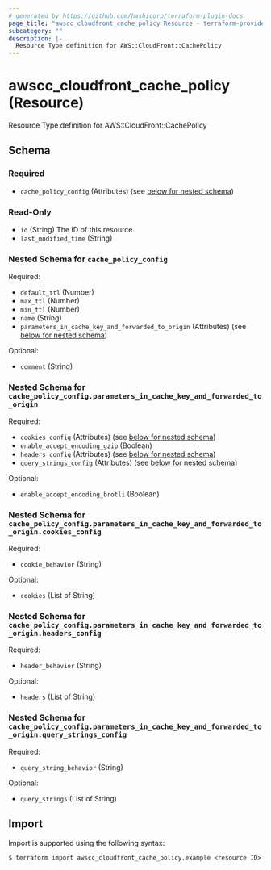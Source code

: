```yaml
---
# generated by https://github.com/hashicorp/terraform-plugin-docs
page_title: "awscc_cloudfront_cache_policy Resource - terraform-provider-awscc"
subcategory: ""
description: |-
  Resource Type definition for AWS::CloudFront::CachePolicy
---
```


# awscc_cloudfront_cache_policy (Resource)

Resource Type definition for AWS::CloudFront::CachePolicy



<!-- schema generated by tfplugindocs -->
## Schema

### Required

- `cache_policy_config` (Attributes) (see [below for nested schema](#nestedatt--cache_policy_config))

### Read-Only

- `id` (String) The ID of this resource.
- `last_modified_time` (String)

<a id="nestedatt--cache_policy_config"></a>
### Nested Schema for `cache_policy_config`

Required:

- `default_ttl` (Number)
- `max_ttl` (Number)
- `min_ttl` (Number)
- `name` (String)
- `parameters_in_cache_key_and_forwarded_to_origin` (Attributes) (see [below for nested schema](#nestedatt--cache_policy_config--parameters_in_cache_key_and_forwarded_to_origin))

Optional:

- `comment` (String)

<a id="nestedatt--cache_policy_config--parameters_in_cache_key_and_forwarded_to_origin"></a>
### Nested Schema for `cache_policy_config.parameters_in_cache_key_and_forwarded_to_origin`

Required:

- `cookies_config` (Attributes) (see [below for nested schema](#nestedatt--cache_policy_config--parameters_in_cache_key_and_forwarded_to_origin--cookies_config))
- `enable_accept_encoding_gzip` (Boolean)
- `headers_config` (Attributes) (see [below for nested schema](#nestedatt--cache_policy_config--parameters_in_cache_key_and_forwarded_to_origin--headers_config))
- `query_strings_config` (Attributes) (see [below for nested schema](#nestedatt--cache_policy_config--parameters_in_cache_key_and_forwarded_to_origin--query_strings_config))

Optional:

- `enable_accept_encoding_brotli` (Boolean)

<a id="nestedatt--cache_policy_config--parameters_in_cache_key_and_forwarded_to_origin--cookies_config"></a>
### Nested Schema for `cache_policy_config.parameters_in_cache_key_and_forwarded_to_origin.cookies_config`

Required:

- `cookie_behavior` (String)

Optional:

- `cookies` (List of String)


<a id="nestedatt--cache_policy_config--parameters_in_cache_key_and_forwarded_to_origin--headers_config"></a>
### Nested Schema for `cache_policy_config.parameters_in_cache_key_and_forwarded_to_origin.headers_config`

Required:

- `header_behavior` (String)

Optional:

- `headers` (List of String)


<a id="nestedatt--cache_policy_config--parameters_in_cache_key_and_forwarded_to_origin--query_strings_config"></a>
### Nested Schema for `cache_policy_config.parameters_in_cache_key_and_forwarded_to_origin.query_strings_config`

Required:

- `query_string_behavior` (String)

Optional:

- `query_strings` (List of String)

## Import

Import is supported using the following syntax:

```shell
$ terraform import awscc_cloudfront_cache_policy.example <resource ID>
```
